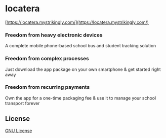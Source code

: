 # locatera
[https://locatera.mystrikingly.com/](https://locatera.mystrikingly.com/)

### Freedom from heavy electronic devices
A complete mobile phone-based school bus and student tracking solution

### Freedom from complex processes
Just download the app package on your own smartphone & get started right away

### Freedom from recurring payments
Own the app for a one-time packaging fee & use it to manage your school transport forever

## License
[GNU License](https://github.com/ArjunInventor/locatera/blob/main/LICENSE) 
